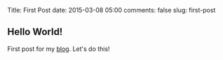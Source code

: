 Title: First Post
date: 2015-03-08 05:00
comments: false
slug: first-post

Hello World!
-----------------------
First post for my [blog](http://kgullikson88.github.io/blog). Let's do this!

